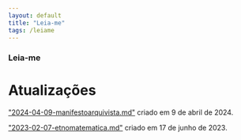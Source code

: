 ```yaml
---
layout: default
title: "Leia-me"
tags: /leiame
---
```

### Leia-me

# Atualizações

["2024-04-09-manifestoarquivista.md"](https://refuncionalizar.github.io/20240409/manifestoarquivista) criado em 9 de abril de 2024.

["2023-02-07-etnomatematica.md"](https://refuncionaware.github.io/20230207/etnomatematica) criado em 17 de junho de 2023.
